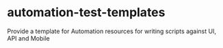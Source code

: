# automation-test-templates
Provide a template for Automation resources for writing scripts against UI, API and Mobile
